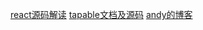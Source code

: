 [react源码解读](https://aaaaaandy.github.io/react/)
[tapable文档及源码](https://aaaaaandy.github.io/tapable/)
[andy的博客](https://aaaaaandy.github.io/blog/)
